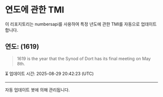 
# 연도에 관한 TMI

이 리포지토리는 numbersapi를 사용하여 특정 년도에 관한 TMI를 자동으로 업데이트합니다.

## 연도: (1619)
> 1619 is the year that the Synod of Dort has its final meeting on May 8th.

⏳ 업데이트 시간: 2025-08-29 20:42:23 (UTC)

---
자동 업데이트 봇에 의해 관리됩니다.
